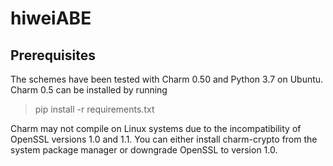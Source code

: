 # hiweiABE
## Prerequisites
The schemes have been tested with Charm 0.50 and Python 3.7 on Ubuntu. Charm 0.5 can be installed by running 

>pip install -r requirements.txt

Charm may not compile on Linux systems due to the incompatibility of OpenSSL versions 1.0 and 1.1. You can either install charm-crypto from the system package manager or downgrade OpenSSL to version 1.0.
